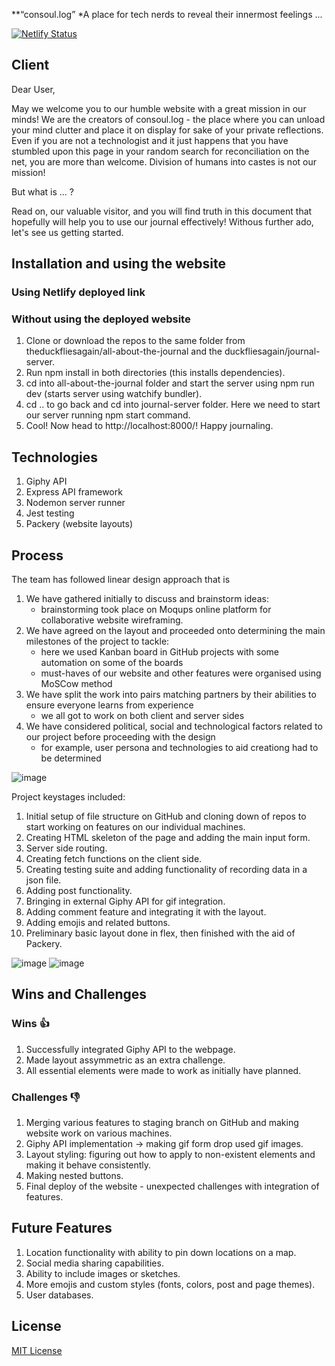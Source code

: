 **“consoul.log”
*A place for tech nerds to reveal their innermost feelings ...

[![Netlify Status](https://api.netlify.com/api/v1/badges/dafd330d-8703-4f6d-a426-d9a0682089eb/deploy-status)](https://app.netlify.com/sites/peaceful-hoover-3dc7e0/deploys)

## Client

Dear User,

May we welcome you to our humble website with a great mission in our minds! We are the creators of consoul.log - the place where you can unload your mind clutter and place it on display for sake of your private reflections. Even if you are not a technologist and it just happens that you have stumbled upon this page in your random search for reconciliation on the net, you are more than welcome. Division of humans into castes is not our mission!

But what is ... ?

Read on, our valuable visitor, and you will find truth in this document that hopefully will help you to use our journal effectively! Withous further ado, let's see us getting started.

## Installation and using the website
 
 ### Using Netlify deployed link
 <link></link>
 
 ### Without using the deployed website
 1. Clone or download the repos to the same folder from theduckfliesagain/all-about-the-journal and the duckfliesagain/journal-server.
 2. Run npm install in both directories (this installs dependencies).
 3. cd into all-about-the-journal folder and start the server using npm run dev (starts server using watchify bundler).
 4. cd .. to go back and cd into journal-server folder. Here we need to start our server running npm start command.
 5. Cool! Now head to http://localhost:8000/! Happy journaling.

## Technologies

 1. Giphy API
 2. Express API framework
 3. Nodemon server runner
 4. Jest testing 
 5. Packery (website layouts) 

## Process

The team has followed linear design approach that is 
 1) We have gathered initially to discuss and brainstorm ideas:
    - brainstorming took place on Moqups online platform for collaborative website wireframing.
 2) We have agreed on the layout and proceeded onto determining the main milestones of the project to tackle:
    - here we used Kanban board in GitHub projects with some automation on some of the boards
    - must-haves of our website and other features were organised using MoSCow method
 3) We have split the work into pairs matching partners by their abilities to ensure everyone learns from experience
    - we all got to work on both client and server sides
 5) We have considered political, social and technological factors related to our project before proceeding with the design
    - for example, user persona and technologies to aid creationg had to be determined  

![image](https://i.imgur.com/oUPyjN2.jpg)

Project keystages included:
 1. Initial setup of file structure on GitHub and cloning down of repos to start working on features on our individual machines.
 2. Creating HTML skeleton of the page and adding the main input form. 
 3. Server side routing.
 4. Creating fetch functions on the client side.
 5. Creating testing suite and adding functionality of recording data in a json file.
 6. Adding post functionality.
 7. Bringing in external Giphy API for gif integration.
 8. Adding comment feature and integrating it with the layout.
 9. Adding emojis and related buttons.
 10. Preliminary basic layout done in flex, then finished with the aid of Packery.

![image](https://i.imgur.com/hzD2jTl.jpg) ![image](https://i.imgur.com/QQGY1dR.jpg)

## Wins and Challenges

### Wins 👍
 1. Successfully integrated Giphy API to the webpage.
 2. Made layout assymmetric as an extra challenge.
 3. All essential elements were made to work as initially have planned. 

### Challenges 👎
 1. Merging various features to staging branch on GitHub and making website work on various machines.
 2. Giphy API implementation -> making gif form drop used gif images.
 3. Layout styling: figuring out how to apply to non-existent elements and making it behave consistently.
 4. Making nested buttons.
 5. Final deploy of the website - unexpected challenges with integration of features. 

## Future Features
 1. Location functionality with ability to pin down locations on a map.
 2. Social media sharing capabilities.
 3. Ability to include images or sketches.
 4. More emojis and custom styles (fonts, colors, post and page themes).
 5. User databases.

## License

[MIT License](LICENSE)


        
